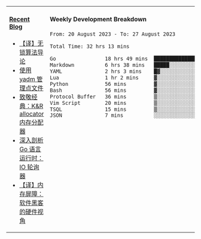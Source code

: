 <table width="960px">
<tr>
<td valign="top" width="50%">

#### <a href="https://www.kongjun18.me" target="_blank">Recent Blog</a>

<!-- BLOG-POST-LIST:START -->
- [【译】无锁算法导论](https://kongjun18.github.io/posts/2023/07/14/)
- [使用 yadm 管理点文件](https://kongjun18.github.io/posts/2023/04/07/)
- [致敬经典：K&amp;R allocator 内存分配器](https://kongjun18.github.io/posts/2022/12/12/)
- [深入剖析 Go 语言运行时：IO 轮询器](https://kongjun18.github.io/posts/2022/11/21/)
- [【译】内存屏障：软件黑客的硬件视角](https://kongjun18.github.io/posts/2022/11/03/)
<!-- BLOG-POST-LIST:END -->

</td>
<td valign="top" width="50%">

#### Weekly Development Breakdown

<!--START_SECTION:waka-->

```txt
From: 20 August 2023 - To: 27 August 2023

Total Time: 32 hrs 13 mins

Go                18 hrs 49 mins  ██████████████▓░░░░░░░░░░   58.41 %
Markdown          6 hrs 38 mins   █████░░░░░░░░░░░░░░░░░░░░   20.59 %
YAML              2 hrs 3 mins    █▓░░░░░░░░░░░░░░░░░░░░░░░   06.38 %
Lua               1 hr 2 mins     ▓░░░░░░░░░░░░░░░░░░░░░░░░   03.23 %
Python            56 mins         ▓░░░░░░░░░░░░░░░░░░░░░░░░   02.94 %
Bash              56 mins         ▓░░░░░░░░░░░░░░░░░░░░░░░░   02.92 %
Protocol Buffer   36 mins         ▒░░░░░░░░░░░░░░░░░░░░░░░░   01.91 %
Vim Script        20 mins         ▒░░░░░░░░░░░░░░░░░░░░░░░░   01.05 %
TSQL              15 mins         ▒░░░░░░░░░░░░░░░░░░░░░░░░   00.78 %
JSON              7 mins          ░░░░░░░░░░░░░░░░░░░░░░░░░   00.37 %
```

<!--END_SECTION:waka-->
</td>
</tr>

</table>
